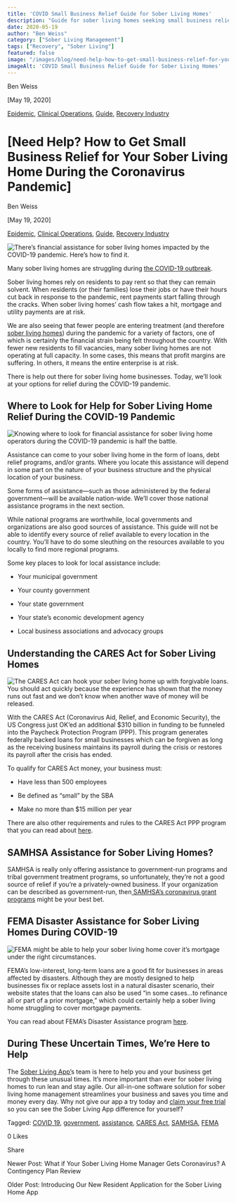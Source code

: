 ```yaml
---
title: 'COVID Small Business Relief Guide for Sober Living Homes'
description: "Guide for sober living homes seeking small business relief during the COVID-19 pandemic. Learn about options & how to get help."
date: 2020-05-19
author: "Ben Weiss"
category: ["Sober Living Management"]
tags: ["Recovery", "Sober Living"]
featured: false
image: "/images/blog/need-help-how-to-get-small-business-relief-for-your-sober-living-home-during-the-coronavirus-pandemic/Screenshot_2020-05-14_at_9.54.43_AM.png"
imageAlt: 'COVID Small Business Relief Guide for Sober Living Homes'
---
```


Ben Weiss

[May 19, 2020]

[Epidemic](/sober-living-app-blog/category/Epidemic), [Clinical Operations](/sober-living-app-blog/category/Clinical+Operations), [Guide](/sober-living-app-blog/category/Guide), [Recovery Industry](/sober-living-app-blog/category/Recovery+Industry)

#  [Need Help? How to Get Small Business Relief for Your Sober Living Home During the Coronavirus Pandemic]

Ben Weiss

[May 19, 2020]

[Epidemic](/sober-living-app-blog/category/Epidemic), [Clinical Operations](/sober-living-app-blog/category/Clinical+Operations), [Guide](/sober-living-app-blog/category/Guide), [Recovery Industry](/sober-living-app-blog/category/Recovery+Industry)

![There’s financial assistance for sober living homes impacted by the COVID-19 pandemic. Here’s how to find it.](/images/blog/need-help-how-to-get-small-business-relief-for-your-sober-living-home-during-the-coronavirus-pandemic/Screenshot_2020-05-14_at_9.52.40_AM.png)

Many sober living homes are struggling during [the COVID-19 outbreak](/sober-living-app-blog/5-ways-coronavirus-is-changing-the-sober-living-industrynbsp). 

Sober living homes rely on residents to pay rent so that they can remain solvent. When residents (or their families) lose their jobs or have their hours cut back in response to the pandemic, rent payments start falling through the cracks. When sober living homes’ cash flow takes a hit, mortgage and utility payments are at risk. 

We are also seeing that fewer people are entering treatment (and therefore [sober living homes](/sober-living-app-blog/3-coronavirus-changes-your-sober-living-home-needs-to-make-this-week)) during the pandemic for a variety of factors, one of which is certainly the financial strain being felt throughout the country. With fewer new residents to fill vacancies, many sober living homes are not operating at full capacity. In some cases, this means that profit margins are suffering. In others, it means the entire enterprise is at risk.

There is help out there for sober living home businesses. Today, we’ll look at your options for relief during the COVID-19 pandemic. 

## Where to Look for Help for Sober Living Home Relief During the COVID-19 Pandemic 

![Knowing where to look for financial assistance for sober living home operators during the COVID-19 pandemic is half the battle.](/images/blog/need-help-how-to-get-small-business-relief-for-your-sober-living-home-during-the-coronavirus-pandemic/Screenshot_2020-05-14_at_9.53.57_AM.png)

Assistance can come to your sober living home in the form of loans, debt relief programs, and/or grants. Where you locate this assistance will depend in some part on the nature of your business structure and the physical location of your business. 

Some forms of assistance—such as those administered by the federal government—will be available nation-wide. We’ll cover those national assistance programs in the next section. 

While national programs are worthwhile, local governments and organizations are also good sources of assistance. This guide will not be able to identify every source of relief available to every location in the country. You’ll have to do some sleuthing on the resources available to you locally to find more regional programs.

Some key places to look for local assistance include: 

  * Your municipal government 

  * Your county government 

  * Your state government 

  * Your state’s economic development agency 

  * Local business associations and advocacy groups 

## Understanding the CARES Act for Sober Living Homes 

![The CARES Act can hook your sober living home up with forgivable loans. You should act quickly because the experience has shown that the money runs out fast and we don’t know when another wave of money will be released.](/images/blog/need-help-how-to-get-small-business-relief-for-your-sober-living-home-during-the-coronavirus-pandemic/Screenshot_2020-05-14_at_9.54.43_AM.png)

With the CARES Act (Coronavirus Aid, Relief, and Economic Security), the US Congress just OK’ed an additional $310 billion in funding to be funneled into the Paycheck Protection Program (PPP). This program generates federally backed loans for small businesses which can be forgiven as long as the receiving business maintains its payroll during the crisis or restores its payroll after the crisis has ended. 

To qualify for CARES Act money, your business must: 

  * Have less than 500 employees 

  * Be defined as “small” by the SBA

  * Make no more than $15 million per year 

There are also other requirements and rules to the CARES Act PPP program that you can read about [here](https://www.uschamber.com/sites/default/files/023595_comm_corona_virus_smallbiz_loan_final.pdf). 

## SAMHSA Assistance for Sober Living Homes? 

SAMHSA is really only offering assistance to government-run programs and tribal government treatment programs, so unfortunately, they’re not a good source of relief if you’re a privately-owned business. If your organization can be described as government-run, then[ SAMHSA’s coronavirus grant programs](https://www.samhsa.gov/grants/grant-announcements/fg-20-006) might be your best bet.

## FEMA Disaster Assistance for Sober Living Homes During COVID-19

![FEMA might be able to help your sober living home cover it’s mortgage under the right circumstances.](/images/blog/need-help-how-to-get-small-business-relief-for-your-sober-living-home-during-the-coronavirus-pandemic/Screenshot_2020-05-14_at_9.55.25_AM.png)

FEMA’s low-interest, long-term loans are a good fit for businesses in areas affected by disasters. Although they are mostly designed to help businesses fix or replace assets lost in a natural disaster scenario, their website states that the loans can also be used “in some cases...to refinance all or part of a prior mortgage,” which could certainly help a sober living home struggling to cover mortgage payments. 

You can read about FEMA’s Disaster Assistance program [here](https://www.disasterassistance.gov/get-assistance/forms-of-assistance/4479). 

## During These Uncertain Times, We’re Here to Help 

The [Sober Living App’](/)s team is here to help you and your business get through these unusual times. It’s more important than ever for sober living homes to run lean and stay agile. Our all-in-one software solution for sober living home management streamlines your business and saves you time and money every day. Why not give our app a try today and [claim your free trial](https://signup.behavehealth.com/?product=sober_living_app) so you can see the Sober Living App difference for yourself?  

Tagged: [COVID 19](/sober-living-app-blog/tag/COVID+19), [government](/sober-living-app-blog/tag/government), [assistance](/sober-living-app-blog/tag/assistance), [CARES Act](/sober-living-app-blog/tag/CARES+Act), [SAMHSA](/sober-living-app-blog/tag/SAMHSA), [FEMA](https://soberlivingapp.com/sober-living-app-blog/tag/FEMA)

0 Likes

Share

Newer Post: What if Your Sober Living Home Manager Gets Coronavirus? A Contingency Plan Review

Older Post: Introducing Our New Resident Application for the Sober Living Home App
